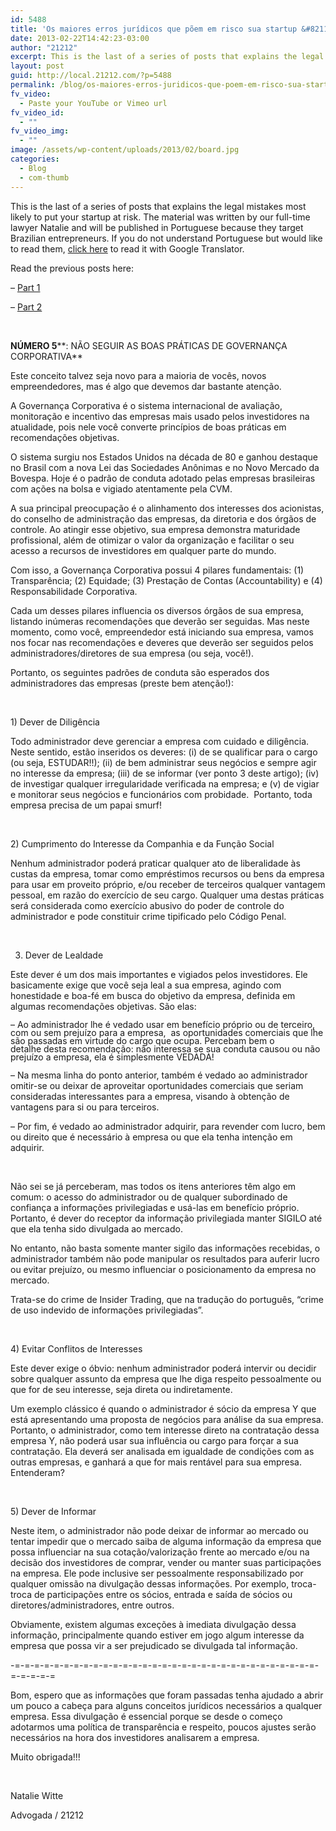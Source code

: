 ```yaml
---
id: 5488
title: 'Os maiores erros jurídicos que põem em risco sua startup &#8211; Parte 3'
date: 2013-02-22T14:42:23-03:00
author: "21212"
excerpt: This is the last of a series of posts that explains the legal mistakes most likely to put your startup at risk. The material was written by our full-time lawyer Natalie and will be published in Portuguese because they target Brazilian entrepreneurs. If you do not understand Portuguese but would like to read them, click here to read it with Google Translator.
layout: post
guid: http://local.21212.com/?p=5488
permalink: /blog/os-maiores-erros-juridicos-que-poem-em-risco-sua-startup-parte-3/
fv_video:
  - Paste your YouTube or Vimeo url
fv_video_id:
  - ""
fv_video_img:
  - ""
image: /assets/wp-content/uploads/2013/02/board.jpg
categories:
  - Blog
  - com-thumb
---
```

This is the last of a series of posts that explains the legal mistakes most likely to put your startup at risk. The material was written by our full-time lawyer Natalie and will be published in Portuguese because they target Brazilian entrepreneurs. If you do not understand Portuguese but would like to read them, <a href="https://docs.google.com/document/d/1DX0CNhppdXANn544fxa-GgM2D2ISOcEgfW8eRyEHOy8/edit?pli=1" target="_blank">click here</a> to read it with Google Translator.

Read the previous posts here:

&#8211; [Part 1](http://local.21212.com/blog/os-maiores-erros-juridicos-que-poem-em-risco-sua-startup-part-1/)

&#8211; [Part 2](http://local.21212.com/blog/os-maiores-erros-juridicos-que-poem-em-risco-sua-startup-parte-2/)

&nbsp;

**NÚMERO 5****: NÃO SEGUIR AS BOAS PRÁTICAS DE GOVERNANÇA CORPORATIVA**

Este conceito talvez seja novo para a maioria de vocês, novos empreendedores, mas é algo que devemos dar bastante atenção.

A Governança Corporativa é o sistema internacional de avaliação, monitoração e incentivo das empresas mais usado pelos investidores na atualidade, pois nele você converte princípios de boas práticas em recomendações objetivas.

O sistema surgiu nos Estados Unidos na década de 80 e ganhou destaque no Brasil com a nova Lei das Sociedades Anônimas e no Novo Mercado da Bovespa. Hoje é o padrão de conduta adotado pelas empresas brasileiras com ações na bolsa e vigiado atentamente pela CVM.

A sua principal preocupação é o alinhamento dos interesses dos acionistas, do conselho de administração das empresas, da diretoria e dos órgãos de controle. Ao atingir esse objetivo, sua empresa demonstra maturidade profissional, além de otimizar o valor da organização e facilitar o seu acesso a recursos de investidores em qualquer parte do mundo.

Com isso, a Governança Corporativa possui 4 pilares fundamentais: (1) Transparência; (2) Equidade; (3) Prestação de Contas (Accountability) e (4) Responsabilidade Corporativa.

Cada um desses pilares influencia os diversos órgãos de sua empresa, listando inúmeras recomendações que deverão ser seguidas. Mas neste momento, como você, empreendedor está iniciando sua empresa, vamos nos focar nas recomendações e deveres que deverão ser seguidos pelos administradores/diretores de sua empresa (ou seja, você!).

Portanto, os seguintes padrões de conduta são esperados dos administradores das empresas (preste bem atenção!):

&nbsp;

1) Dever de Diligência

Todo administrador deve gerenciar a empresa com cuidado e diligência. Neste sentido, estão inseridos os deveres: (i) de se qualificar para o cargo (ou seja, ESTUDAR!!); (ii) de bem administrar seus negócios e sempre agir no interesse da empresa; (iii) de se informar (ver ponto 3 deste artigo); (iv) de investigar qualquer irregularidade verificada na empresa; e (v) de vigiar e monitorar seus negócios e funcionários com probidade.  Portanto, toda empresa precisa de um papai smurf!

&nbsp;

2) Cumprimento do Interesse da Companhia e da Função Social

Nenhum administrador poderá praticar qualquer ato de liberalidade às custas da empresa, tomar como empréstimos recursos ou bens da empresa para usar em proveito próprio, e/ou receber de terceiros qualquer vantagem pessoal, em razão do exercício de seu cargo. Qualquer uma destas práticas será considerada como exercício abusivo do poder de controle do administrador e pode constituir crime tipificado pelo Código Penal.

&nbsp;

3) Dever de Lealdade

Este dever é um dos mais importantes e vigiados pelos investidores. Ele basicamente exige que você seja leal a sua empresa, agindo com honestidade e boa-fé em busca do objetivo da empresa, definida em algumas recomendações objetivas. São elas:

<span style="line-height: 13px;">&#8211; Ao administrador lhe é vedado usar em benefício próprio ou de terceiro, com ou sem prejuízo para a empresa,  as oportunidades comerciais que lhe são passadas em virtude do cargo que ocupa. Percebam bem o detalhe desta recomendação: não interessa se sua conduta causou ou não prejuízo a empresa, ela é simplesmente VEDADA!</span>

&#8211; Na mesma linha do ponto anterior, também é vedado ao administrador omitir-se ou deixar de aproveitar oportunidades comerciais que seriam consideradas interessantes para a empresa, visando à obtenção de vantagens para si ou para terceiros.

&#8211; Por fim, é vedado ao administrador adquirir, para revender com lucro, bem ou direito que é necessário à empresa ou que ela tenha intenção em adquirir.

&nbsp;

Não sei se já perceberam, mas todos os itens anteriores têm algo em comum: o acesso do administrador ou de qualquer subordinado de confiança a informações privilegiadas e usá-las em benefício próprio. Portanto, é dever do receptor da informação privilegiada manter SIGILO até que ela tenha sido divulgada ao mercado.

No entanto, não basta somente manter sigilo das informações recebidas, o administrador também não pode manipular os resultados para auferir lucro ou evitar prejuízo, ou mesmo influenciar o posicionamento da empresa no mercado.

Trata-se do crime de Insider Trading, que na tradução do português, “crime de uso indevido de informações privilegiadas”.

&nbsp;

4) Evitar Conflitos de Interesses

Este dever exige o óbvio: nenhum administrador poderá intervir ou decidir sobre qualquer assunto da empresa que lhe diga respeito pessoalmente ou que for de seu interesse, seja direta ou indiretamente.

Um exemplo clássico é quando o administrador é sócio da empresa Y que está apresentando uma proposta de negócios para análise da sua empresa. Portanto, o administrador, como tem interesse direto na contratação dessa empresa Y, não poderá usar sua influência ou cargo para forçar a sua contratação. Ela deverá ser analisada em igualdade de condições com as outras empresas, e ganhará a que for mais rentável para sua empresa. Entenderam?

&nbsp;

5) Dever de Informar

Neste item, o administrador não pode deixar de informar ao mercado ou tentar impedir que o mercado saiba de alguma informação da empresa que possa influenciar na sua cotação/valorização frente ao mercado e/ou na decisão dos investidores de comprar, vender ou manter suas participações na empresa. Ele pode inclusive ser pessoalmente responsabilizado por qualquer omissão na divulgação dessas informações. Por exemplo, troca-troca de participações entre os sócios, entrada e saída de sócios ou diretores/administradores, entre outros.

Obviamente, existem algumas exceções à imediata divulgação dessa informação, principalmente quando estiver em jogo algum interesse da empresa que possa vir a ser prejudicado se divulgada tal informação.

-=-=-=-=-=-=-=-=-=-=-=-=-=-=-=-=-=-=-=-=-=-=-=-=-=-=-=-=-=-=-=-=-=-=-=-=

Bom, espero que as informações que foram passadas tenha ajudado a abrir um pouco a cabeça para alguns conceitos jurídicos necessários a qualquer empresa. Essa divulgação é essencial porque se desde o começo adotarmos uma política de transparência e respeito, poucos ajustes serão necessários na hora dos investidores analisarem a empresa.

Muito obrigada!!!

&nbsp;

Natalie Witte

Advogada / 21212

&nbsp;